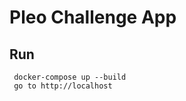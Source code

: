 Pleo Challenge App
==================

Run
---
```
 docker-compose up --build
 go to http://localhost
```